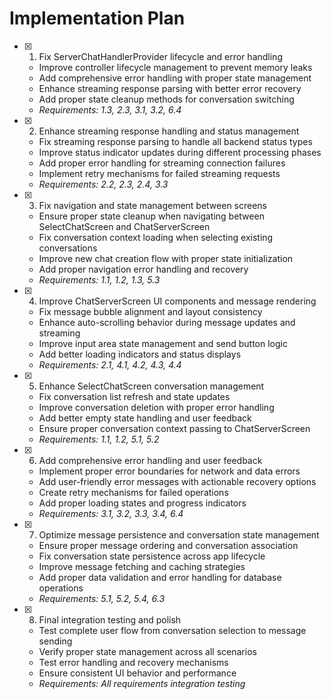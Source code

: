 # Implementation Plan

- [x] 1. Fix ServerChatHandlerProvider lifecycle and error handling
  - Improve controller lifecycle management to prevent memory leaks
  - Add comprehensive error handling with proper state management
  - Enhance streaming response parsing with better error recovery
  - Add proper state cleanup methods for conversation switching
  - _Requirements: 1.3, 2.3, 3.1, 3.2, 6.4_

- [x] 2. Enhance streaming response handling and status management
  - Fix streaming response parsing to handle all backend status types
  - Improve status indicator updates during different processing phases
  - Add proper error handling for streaming connection failures
  - Implement retry mechanisms for failed streaming requests
  - _Requirements: 2.2, 2.3, 2.4, 3.3_

- [x] 3. Fix navigation and state management between screens
  - Ensure proper state cleanup when navigating between SelectChatScreen and ChatServerScreen
  - Fix conversation context loading when selecting existing conversations
  - Improve new chat creation flow with proper state initialization
  - Add proper navigation error handling and recovery
  - _Requirements: 1.1, 1.2, 1.3, 5.3_

- [x] 4. Improve ChatServerScreen UI components and message rendering
  - Fix message bubble alignment and layout consistency
  - Enhance auto-scrolling behavior during message updates and streaming
  - Improve input area state management and send button logic
  - Add better loading indicators and status displays
  - _Requirements: 2.1, 4.1, 4.2, 4.3, 4.4_

- [x] 5. Enhance SelectChatScreen conversation management
  - Fix conversation list refresh and state updates
  - Improve conversation deletion with proper error handling
  - Add better empty state handling and user feedback
  - Ensure proper conversation context passing to ChatServerScreen
  - _Requirements: 1.1, 1.2, 5.1, 5.2_

- [x] 6. Add comprehensive error handling and user feedback
  - Implement proper error boundaries for network and data errors
  - Add user-friendly error messages with actionable recovery options
  - Create retry mechanisms for failed operations
  - Add proper loading states and progress indicators
  - _Requirements: 3.1, 3.2, 3.3, 3.4, 6.4_

- [x] 7. Optimize message persistence and conversation state management
  - Ensure proper message ordering and conversation association
  - Fix conversation state persistence across app lifecycle
  - Improve message fetching and caching strategies
  - Add proper data validation and error handling for database operations
  - _Requirements: 5.1, 5.2, 5.4, 6.3_

- [x] 8. Final integration testing and polish
  - Test complete user flow from conversation selection to message sending
  - Verify proper state management across all scenarios
  - Test error handling and recovery mechanisms
  - Ensure consistent UI behavior and performance
  - _Requirements: All requirements integration testing_